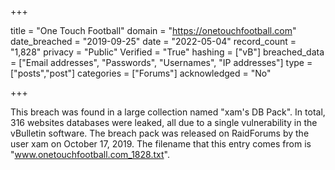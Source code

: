 +++

title = "One Touch Football"
domain = "https://onetouchfootball.com"
date_breached = "2019-09-25"
date = "2022-05-04"
record_count = "1,828"
privacy = "Public"
Verified = "True"
hashing = ["vB"]
breached_data = ["Email addresses", "Passwords", "Usernames", "IP addresses"]
type = ["posts","post"]
categories = ["Forums"]
acknowledged = "No"


+++


This breach was found in a large collection named "xam's DB Pack". In total, 316 websites databases were leaked, all due to a single vulnerability in the vBulletin software. The breach pack was released on RaidForums by the user xam on October 17, 2019. The filename that this entry comes from is "www.onetouchfootball.com_1828.txt".


